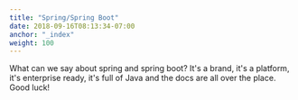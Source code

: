 ```yaml
---
title: "Spring/Spring Boot"
date: 2018-09-16T08:13:34-07:00
anchor: "_index"
weight: 100
---
```


What can we say about spring and spring boot? It's a brand, it's a platform, it's enterprise ready, it's full of Java and the docs are all over the place. Good luck!
